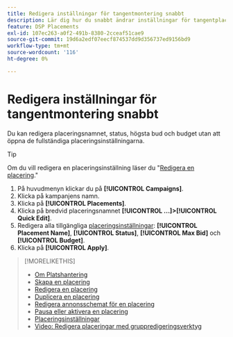 ```yaml
---
title: Redigera inställningar för tangentmontering snabbt
description: Lär dig hur du snabbt ändrar inställningar för tangentplacering.
feature: DSP Placements
exl-id: 107ec263-a0f2-491b-8380-2cceaf51cae9
source-git-commit: 19d6a2edf07eecf874537dd9d356737ed9156bd9
workflow-type: tm+mt
source-wordcount: '116'
ht-degree: 0%

---
```


# Redigera inställningar för tangentmontering snabbt

<!-- Some placements don't have this option. Clarify which placement types aren't eligible -- is it PG placements, or all placements using private inventory? And anything else? -->

Du kan redigera placeringsnamnet, status, högsta bud och budget utan att öppna de fullständiga placeringsinställningarna.

>[!TIP]
>
> Om du vill redigera en placeringsinställning läser du &quot;[Redigera en placering](/help/dsp/campaign-management/placements/placement-edit.md).&quot;

1. På huvudmenyn klickar du på **[!UICONTROL Campaigns]**.
1. Klicka på kampanjens namn.
1. Klicka på **[!UICONTROL Placements]**.
1. Klicka på bredvid placeringsnamnet  **[!UICONTROL ...]>[!UICONTROL Quick Edit]**.
1. Redigera alla tillgängliga [placeringsinställningar](placement-settings.md):  **[!UICONTROL Placement Name]**, **[!UICONTROL Status]**, **[!UICONTROL Max Bid]** och **[!UICONTROL Budget]**.
1. Klicka på **[!UICONTROL Apply]**.

>[!MORELIKETHIS]
>
>* [Om Platshantering](placement-about.md)
>* [Skapa en placering](placement-create.md)
>* [Redigera en placering](placement-edit.md)
>* [Duplicera en placering](placement-duplicate.md)
>* [Redigera annonsschemat för en placering](placement-edit-ad-schedule.md)
>* [Pausa eller aktivera en placering](placement-pause-activate.md)
>* [Placeringsinställningar](placement-settings.md)
>* [Video: Redigera placeringar med gruppredigeringsverktyg](https://experienceleague.adobe.com/docs/advertising-cloud-learn/tutorials/dsp/bulk-edit-placement-tools.html)

